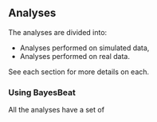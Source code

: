 ## Analyses

The analyses are divided into:

- Analyses performed on simulated data,
- Analyses performed on real data.

See each section for more details on each.

### Using BayesBeat

All the analyses have a set of